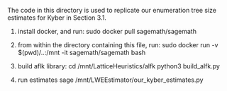 The code in this directory is used to replicate our enumeration tree size estimates for Kyber in Section 3.1.

1. install docker, and run:
sudo docker pull sagemath/sagemath

2. from within the directory containing this file, run:
sudo docker run -v $(pwd)/..:/mnt -it sagemath/sagemath bash

3. build aflk library:
cd /mnt/LatticeHeuristics/alfk
python3 build_alfk.py

4. run estimates
sage /mnt/LWEEstimator/our_kyber_estimates.py